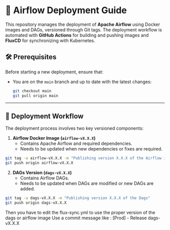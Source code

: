 # 🚀 Airflow Deployment Guide

This repository manages the deployment of **Apache Airflow** using Docker images and DAGs, versioned through Git tags. The deployment workflow is automated with **GitHub Actions** for building and pushing images and **FluxCD** for synchronizing with Kubernetes.

## 🛠️ Prerequisites

Before starting a new deployment, ensure that:

- You are on the `main` branch and up to date with the latest changes:
  ```bash
  git checkout main
  git pull origin main
  ```
  
---

## 📌 Deployment Workflow

The deployment process involves two key versioned components:

1. **Airflow Docker Image (`airflow-vX.X.X`)**  
   - Contains Apache Airflow and required dependencies.
   - Needs to be updated when new dependencies or fixes are required.

```bash
git tag -a airflow-vX.X.X -m "Publishing version X.X.X of the Airflow image"
git push origin airflow-vX.X.X
```

2. **DAGs Version (`dags-vX.X.X`)**  
   - Contains Airflow DAGs.
   - Needs to be updated when DAGs are modified or new DAGs are added.

```bash
git tag -a dags-vX.X.X -m "Publishing version X.X.X of the Dags"
git push origin dags-vX.X.X
```

Then you have to edit the flux-sync.yml to use the proper version of the dags or airflow image
Use a commit message like : [Prod] - Release dags-vX.X.X